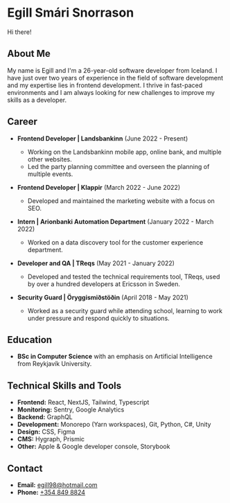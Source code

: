 # Egill Smári Snorrason

Hi there!

## About Me

My name is Egill and I'm a 26-year-old software developer from Iceland. I have just over two years of experience in the field of software development and my expertise lies in frontend development. I thrive in fast-paced environments and I am always looking for new challenges to improve my skills as a developer.

## Career

- **Frontend Developer | Landsbankinn** (June 2022 - Present)
  - Working on the Landsbankinn mobile app, online bank, and multiple other websites.
  - Led the party planning committee and overseen the planning of multiple events.

- **Frontend Developer | Klappir** (March 2022 - June 2022)
  - Developed and maintained the marketing website with a focus on SEO.

- **Intern | Arionbanki Automation Department** (January 2022 - March 2022)
  - Worked on a data discovery tool for the customer experience department.

- **Developer and QA | TReqs** (May 2021 - January 2022)
  - Developed and tested the technical requirements tool, TReqs, used by over a hundred developers at Ericsson in Sweden.

- **Security Guard | Öryggismiðstöðin** (April 2018 - May 2021)
  - Worked as a security guard while attending school, learning to work under pressure and respond quickly to situations.

## Education

- **BSc in Computer Science** with an emphasis on Artificial Intelligence from Reykjavík University.

## Technical Skills and Tools

- **Frontend:** React, NextJS, Tailwind, Typescript
- **Monitoring:** Sentry, Google Analytics
- **Backend:** GraphQL
- **Development:** Monorepo (Yarn workspaces), Git, Python, C#, Unity
- **Design:** CSS, Figma
- **CMS:** Hygraph, Prismic
- **Other:** Apple & Google developer console, Storybook

## Contact

- **Email:** egill98@hotmail.com
- **Phone:** [+354 849 8824](tel:+3548498824)
